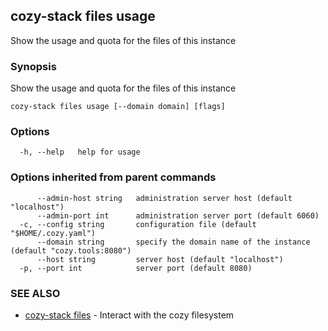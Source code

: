 ## cozy-stack files usage

Show the usage and quota for the files of this instance

### Synopsis

Show the usage and quota for the files of this instance

```
cozy-stack files usage [--domain domain] [flags]
```

### Options

```
  -h, --help   help for usage
```

### Options inherited from parent commands

```
      --admin-host string   administration server host (default "localhost")
      --admin-port int      administration server port (default 6060)
  -c, --config string       configuration file (default "$HOME/.cozy.yaml")
      --domain string       specify the domain name of the instance (default "cozy.tools:8080")
      --host string         server host (default "localhost")
  -p, --port int            server port (default 8080)
```

### SEE ALSO

* [cozy-stack files](cozy-stack_files.md)	 - Interact with the cozy filesystem

